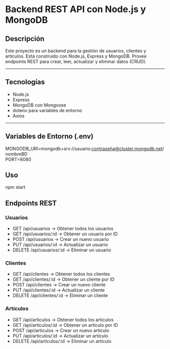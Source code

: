 # Backend REST API con Node.js y MongoDB

## Descripción

Este proyecto es un backend para la gestión de usuarios, clientes y artículos. Está construido con Node.js, Express y MongoDB. Provee endpoints REST para crear, leer, actualizar y eliminar datos (CRUD).

---

## Tecnologías

- Node.js
- Express
- MongoDB con Mongoose
- dotenv para variables de entorno
- Axios  


---

## Variables de Entorno (.env)
MONGODB_URI=mongodb+srv://usuario:contraseña@cluster.mongodb.net/nombreBD  
PORT=8080

## Uso
npm start  

## Endpoints REST

### Usuarios
- GET /api/usuarios → Obtener todos los usuarios
- GET /api/usuarios/:id → Obtener un usuario por ID
- POST /api/usuarios → Crear un nuevo usuario
- PUT /api/usuarios/:id → Actualizar un usuario
- DELETE /api/usuarios/:id → Eliminar un usuario

### Clientes
- GET /api/clientes → Obtener todos los clientes
- GET /api/clientes/:id → Obtener un cliente por ID
- POST /api/clientes → Crear un nuevo cliente
- PUT /api/clientes/:id → Actualizar un cliente
- DELETE /api/clientes/:id → Eliminar un cliente

### Artículos
- GET /api/articulos → Obtener todos los artículos
- GET /api/articulos/:id → Obtener un artículo por ID
- POST /api/articulos → Crear un nuevo artículo
- PUT /api/articulos/:id → Actualizar un artículo
- DELETE /api/articulos/:id → Eliminar un artículo

